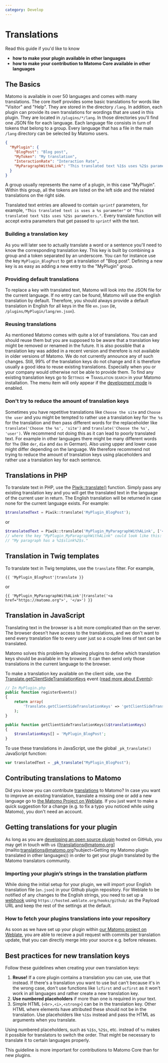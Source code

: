 ```yaml
---
category: Develop
---
```


# Translations

Read this guide if you'd like to know

- **how to make your plugin available in other languages**
- **how to make your contribution to Matomo Core available in other languages**

## The Basics

Matomo is available in over 50 languages and comes with many translations. The core itself provides some basic translations for words like "Visitor" and "Help". They are stored in the directory <code>/lang</code>. In addition, each plugin can provide its own translations for wordings that are used in this plugin. They are located in <code>/plugins/\*/lang</code>. In those directories you'll find one JSON file for each language. Each language file consists in turn of tokens that belong to a group. Every language that has a file in the main `/lang` directory can be selected by Matomo users.

```json
{
  "MyPlugin": {
    "BlogPost": "Blog post",
    "MyToken": "My translation",
    "InteractionRate": "Interaction Rate",
    "MyParagraphWithALink": "This translated text %1$s uses %2$s parameters."
  }
}
```

A group usually represents the name of a plugin, in this case "MyPlugin". Within this group, all the tokens are listed on the left side and the related translations on the right side.

Translated text entries are allowed to contain `sprintf` parameters, for example, `"This translated text is uses a %s parameter"` or `"This translated text %1$s uses %2$s parameters."`. Every translate function will accept extra parameters that get passed to `sprintf` with the text.

### Building a translation key

As you will later see to actually translate a word or a sentence you'll need to know the corresponding translation key. This key is built by combining a group and a token separated by an underscore. You can for instance use the key `MyPlugin_BlogPost` to get a translation of "Blog post". Defining a new key is as easy as adding a new entry to the "MyPlugin" group.

### Providing default translations

To replace a key with translated text, Matomo will look into the JSON file for the current language. If no entry can be found, Matomo will use the english translation by default. Therefore, you should always provide a default translation in English for all keys in the file `en.json` (ie, `/plugins/MyPlugin/lang/en.json`).

### Reusing translations

As mentioned Matomo comes with quite a lot of translations. You can and should reuse them but you are supposed to be aware that a translation key might be removed or renamed in the future. It is also possible that a translation key was added in a recent version and therefore is not available in older versions of Matomo. We do not currently announce any of such changes. Still, 99% of the translation keys do not change and it is therefore usually a good idea to reuse existing translations. Especially when you or your company would otherwise not be able to provide them. To find any existing translation keys go to <span style="font-variant: small-caps">Settings =&gt; Translation search</span> in your Matomo installation. The menu item will only appear if the [development mode](https://developer.matomo.org/guides/getting-started-part-1#enable-development-mode) is enabled.

### Don't try to reduce the amount of translation keys

Sometimes you have repetitive translations like `Choose the site` and `Choose the user` and you might be tempted to rather use a translation key for `The %s` for the translation and then pass different words for the replaceholder like `translate('Choose the %s', 'site')` and `translate('Choose the %s', 'user')`. We recommend not doing this as it can lead to poorly translated text. For example in other languages there might be many different words for `The` (like `der`, `die` and `das` in German). Also using upper and lower case might differ depending on the language. We therefore recommend not trying to reduce the amount of translation keys using placeholders and rather use a translation key for each sentence.

## Translations in PHP

To translate text in PHP, use the [Piwik::translate()](/api-reference/Piwik/Piwik#translate) function. Simply pass any existing translation key and you will get the translated text in the language of the current user in return. The English translation will be returned in case none for the current language exists. For example:

```php
$translatedText = Piwik::translate('MyPlugin_BlogPost');
```

or

```php
$translatedText = Piwik::translate('MyPlugin_MyParagraphWithALink', ['<a href="https://matomo.org">', '</a>']);
// where the key "MyPlugin_MyParagraphWithALink" could look like this:
// "My paragraph has a %1$slink%2$s."
```

## Translation in Twig templates

To translate text in Twig templates, use the `translate` filter. For example,

```twig
{{ 'MyPlugin_BlogPost'|translate }}
```

or

```twig
{{ 'MyPlugin_MyParagraphWithALink'|translate('<a href="https://matomo.org">', '</a>') }}
```

## Translation in JavaScript

Translating text in the browser is a bit more complicated than on the server. The browser doesn't have access to the translations, and we don't want to send every translation file to every user just so a couple lines of text can be translated.

Matomo solves this problem by allowing plugins to define which translation keys should be available in the browser. It can then send only those translations in the current language to the browser.

To make a translation key available on the client side, use the [Translate.getClientSideTranslationKeys](/api-reference/events#translategetclientsidetranslationkeys) event ([read more about Events](/guides/events)):

```php
// In MyPlugin.php
public function registerEvents()
{
    return array(
        'Translate.getClientSideTranslationKeys' => 'getClientSideTranslationKeys'
    );
}

public function getClientSideTranslationKeys(&$translationKeys)
{
    $translationKeys[] = 'MyPlugin_BlogPost';
}
```

To use these translations in JavaScript, use the global `_pk_translate()` JavaScript function:

```javascript
var translatedText = _pk_translate("MyPlugin_BlogPost");
```

## Contributing translations to Matomo

Did you know you can contribute [translations](https://matomo.org/translations/) to Matomo? In case you want to improve an existing translation, translate a missing one or add a new language go to [the Matomo Project on Weblate](https://hosted.weblate.org/projects/matomo/). If you just want to make a quick suggestion for a change (e.g. to fix a typo you noticed while using Matomo), you don't need an account.

## Getting translations for your plugin

As long as you are [developing an open source plugin](https://developer.matomo.org/develop) hosted on GitHub, you may get in touch with us ([translations@matomo.org](mailto:translations@matomo.org?subject=Getting my Matomo plugin translated in other languages)) in order to get your plugin translated by the Matomo translators community.


### Importing your plugin’s strings in the translation platform

While doing the initial setup for your plugin, we will import your English translation file (`en.json`) in your Github plugin repository. For Weblate to be notified of any changes to the English strings, you need to set up a [webhook](https://docs.weblate.org/en/latest/admin/continuous.html#github-setup) using `https://hosted.weblate.org/hooks/github/` as the Payload URL and keep the rest of the settings at the default.


### How to fetch your plugins translations into your repository

As soon as we have set up your plugin within [our Matomo project on Weblate](https://hosted.weblate.org/projects/matomo/), you are able to recieve a pull request with commits per translation update, that you can directly merge into your source e.g. before releases.

## Best practices for new translation keys

Follow these guidelines when creating your own translation keys:

1. **Reuse!** If a core plugin contains a translation you can use, use that instead. If there's a translation you want to use but can't because it's in the wrong case, don't use functions like `lcfirst` and `ucfirst` as it won't work in all languages and rather create a new translation key.
2. **Use numbered placeholders** if more than one is required in your text.
3. Simple HTML (`<br>,<i>,<strong>`) can be in the translation key. Other HTML where elements have attributed these should not be in the translation. Use placeholders like `%1$s` instead and pass the HTML as arguments when you translate. 

Using numbered placeholders, such as `%1$s`, `%2$s`, etc. instead of `%s` makes it possible for translators to switch the order. That might be necessary to translate it to certain languages properly.

This guideline is more important for contributions to Matomo Core than for new plugins.

